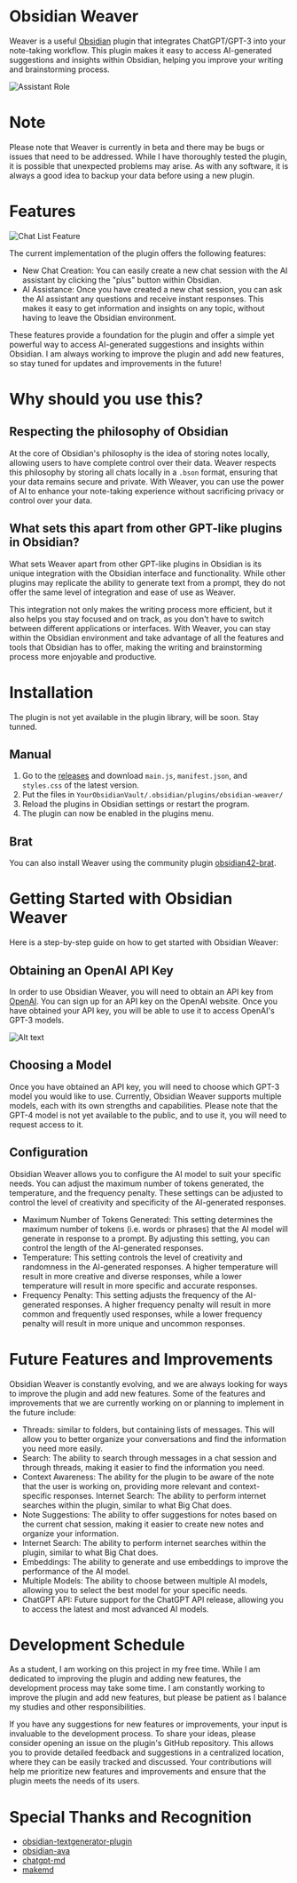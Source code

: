 # Obsidian Weaver

Weaver is a useful [Obsidian](https://obsidian.md) plugin that integrates ChatGPT/GPT-3 into your note-taking workflow. This plugin makes it easy to access AI-generated suggestions and insights within Obsidian, helping you improve your writing and brainstorming process.

![Assistant Role](docs/obsidian-weaver-role.png)

# Note

Please note that Weaver is currently in beta and there may be bugs or issues that need to be addressed. While I have thoroughly tested the plugin, it is possible that unexpected problems may arise. As with any software, it is always a good idea to backup your data before using a new plugin.

# Features

![Chat List Feature](docs/obsidian-weaver-chat-list.png)

The current implementation of the plugin offers the following features:

- New Chat Creation: You can easily create a new chat session with the AI assistant by clicking the "plus" button within Obsidian.
- AI Assistance: Once you have created a new chat session, you can ask the AI assistant any questions and receive instant responses. This makes it easy to get information and insights on any topic, without having to leave the Obsidian environment.

These features provide a foundation for the plugin and offer a simple yet powerful way to access AI-generated suggestions and insights within Obsidian. I am always working to improve the plugin and add new features, so stay tuned for updates and improvements in the future!

# Why should you use this?
## Respecting the philosophy of Obsidian

At the core of Obsidian's philosophy is the idea of storing notes locally, allowing users to have complete control over their data. Weaver respects this philosophy by storing all chats locally in a `.bson` format, ensuring that your data remains secure and private. With Weaver, you can use the power of AI to enhance your note-taking experience without sacrificing privacy or control over your data.

## What sets this apart from other GPT-like plugins in Obsidian?

What sets Weaver apart from other GPT-like plugins in Obsidian is its unique integration with the Obsidian interface and functionality. While other plugins may replicate the ability to generate text from a prompt, they do not offer the same level of integration and ease of use as Weaver.

This integration not only makes the writing process more efficient, but it also helps you stay focused and on track, as you don't have to switch between different applications or interfaces. With Weaver, you can stay within the Obsidian environment and take advantage of all the features and tools that Obsidian has to offer, making the writing and brainstorming process more enjoyable and productive.

# Installation

The plugin is not yet available in the plugin library, will be soon. Stay tunned.

## Manual

1.  Go to the [releases](https://github.com/vasilecampeanu/obsidian-weaver/releases) and download `main.js`, `manifest.json`, and `styles.css` of the latest version.
2.  Put the files in `YourObsidianVault/.obsidian/plugins/obsidian-weaver/`
3.  Reload the plugins in Obsidian settings or restart the program.
4.  The plugin can now be enabled in the plugins menu.

## Brat

You can also install Weaver using the community plugin [obsidian42-brat](https://github.com/TfTHacker/obsidian42-brat).

# Getting Started with Obsidian Weaver

Here is a step-by-step guide on how to get started with Obsidian Weaver:

## Obtaining an OpenAI API Key

In order to use Obsidian Weaver, you will need to obtain an API key from [OpenAI](https://platform.openai.com). You can sign up for an API key on the OpenAI website. Once you have obtained your API key, you will be able to use it to access OpenAI's GPT-3 models.

![Alt text](docs/openai-api-key.png)

## Choosing a Model

Once you have obtained an API key, you will need to choose which GPT-3 model you would like to use. Currently, Obsidian Weaver supports multiple models, each with its own strengths and capabilities. Please note that the GPT-4 model is not yet available to the public, and to use it, you will need to request access to it.

## Configuration

Obsidian Weaver allows you to configure the AI model to suit your specific needs. You can adjust the maximum number of tokens generated, the temperature, and the frequency penalty. These settings can be adjusted to control the level of creativity and specificity of the AI-generated responses.

- Maximum Number of Tokens Generated: This setting determines the maximum number of tokens (i.e. words or phrases) that the AI model will generate in response to a prompt. By adjusting this setting, you can control the length of the AI-generated responses.
- Temperature: This setting controls the level of creativity and randomness in the AI-generated responses. A higher temperature will result in more creative and diverse responses, while a lower temperature will result in more specific and accurate responses.
- Frequency Penalty: This setting adjusts the frequency of the AI-generated responses. A higher frequency penalty will result in more common and frequently used responses, while a lower frequency penalty will result in more unique and uncommon responses.

# Future Features and Improvements

Obsidian Weaver is constantly evolving, and we are always looking for ways to improve the plugin and add new features. Some of the features and improvements that we are currently working on or planning to implement in the future include:

- Threads: similar to folders, but containing lists of messages. This will allow you to better organize your conversations and find the information you need more easily.
- Search: The ability to search through messages in a chat session and through threads, making it easier to find the information you need.
- Context Awareness: The ability for the plugin to be aware of the note that the user is working on, providing more relevant and context-specific responses.
Internet Search: The ability to perform internet searches within the plugin, similar to what Big Chat does.
- Note Suggestions: The ability to offer suggestions for notes based on the current chat session, making it easier to create new notes and organize your information.
- Internet Search: The ability to perform internet searches within the plugin, similar to what Big Chat does.
- Embeddings: The ability to generate and use embeddings to improve the performance of the AI model.
- Multiple Models: The ability to choose between multiple AI models, allowing you to select the best model for your specific needs.
- ChatGPT API: Future support for the ChatGPT API release, allowing you to access the latest and most advanced AI models.

# Development Schedule

As a student, I am working on this project in my free time. While I am dedicated to improving the plugin and adding new features, the development process may take some time. I am constantly working to improve the plugin and add new features, but please be patient as I balance my studies and other responsibilities.

If you have any suggestions for new features or improvements, your input is invaluable to the development process. To share your ideas, please consider opening an issue on the plugin's GitHub repository. This allows you to provide detailed feedback and suggestions in a centralized location, where they can be easily tracked and discussed. Your contributions will help me prioritize new features and improvements and ensure that the plugin meets the needs of its users.

# Special Thanks and Recognition

- [obsidian-textgenerator-plugin](https://github.com/nhaouari/obsidian-textgenerator-plugin)
- [obsidian-ava](https://github.com/louis030195/obsidian-ava)
- [chatgpt-md](https://github.com/bramses/chatgpt-md)
- [makemd](https://github.com/Make-md/makemd)
